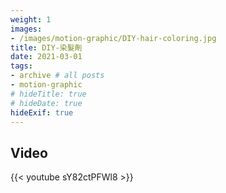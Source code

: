 ```yaml
---
weight: 1
images:
- /images/motion-graphic/DIY-hair-coloring.jpg
title: DIY-染髮劑
date: 2021-03-01
tags:
- archive # all posts
- motion-graphic
# hideTitle: true
# hideDate: true
hideExif: true
---
```


## Video

{{< youtube sY82ctPFWl8 >}}
